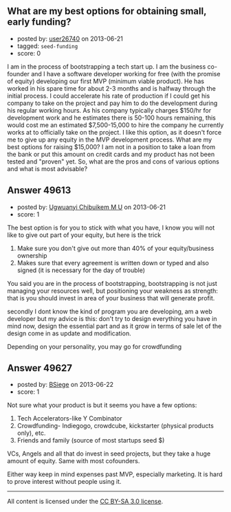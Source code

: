 ## What are my best options for obtaining small, early funding?

- posted by: [user26740](https://stackexchange.com/users/-1/26740-user26740) on 2013-06-21
- tagged: `seed-funding`
- score: 0

I am in the process of bootstrapping a tech start up. I am the business co-founder and I have a software developer working for free (with the promise of equity) developing our first MVP (minimum viable product). He has worked in his spare time for about 2-3 months and is halfway through the initial process.
I could accelerate his rate of production if I could get his company to take on the project and pay him to do the development during his regular working hours. As his company typically charges $150/hr for development work and he estimates there is 50-100 hours remaining, this would cost me an estimated $7,500-15,000 to hire the company he currently works at to officially take on the project. I like this option, as it doesn't force me to give up any equity in the MVP development process.
What are my best options for raising $15,000?
I am not in a position to take a loan from the bank or put this amount on credit cards and my product has not been tested and "proven" yet. So, what are the pros and cons of various options and what is most advisable?


## Answer 49613

- posted by: [Ugwuanyi Chibuikem M U](https://stackexchange.com/users/-1/26742-ugwuanyi-chibuikem-m-u) on 2013-06-21
- score: 1

The best option is for you to stick with what you have, I know you will not like to give out part of your equity, but here is the trick
1. Make sure you don't give out more than 40% of your equity/business ownership
2. Makes sure that every agreement is written down or typed and also signed (it is necessary for the day of trouble)

You said you are in the process of bootstrapping, bootstrapping is not just managing your resources well, but positioning your weakness as strength: that is you should invest in area of your business that will generate profit.

secondly I dont know the kind of program you are developing, am a web developer but my advice is this: don't try to design everything you have in mind now, design the essential part and as it grow in terms of sale let of the design come in as update and modification.

Depending on your personality, you may go for crowdfunding




## Answer 49627

- posted by: [BSiege](https://stackexchange.com/users/-1/26755-bsiege) on 2013-06-22
- score: 1

Not sure what your product is but it seems you have a few options:

1. Tech Accelerators-like Y Combinator
2. Crowdfunding- Indiegogo, crowdcube, kickstarter (physical products only), etc.
3. Friends and family (source of most startups seed $)

VCs, Angels and all that do invest in seed projects, but they take a huge amount of equity. Same with most cofounders.

Either way keep in mind expenses past MVP, especially marketing. It is hard to prove interest without people using it.



---

All content is licensed under the [CC BY-SA 3.0 license](https://creativecommons.org/licenses/by-sa/3.0/).
